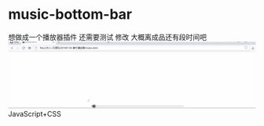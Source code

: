 # music-bottom-bar
想做成一个播放器插件
还需要测试 修改 大概离成品还有段时间吧
![image](https://github.com/1036875207/music-bottom-bar/blob/master/images/e37831d9-b6ac-4ddc-8045-0a917088c148.gif)
JavaScript+CSS
